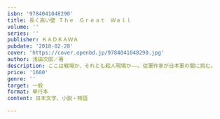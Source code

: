 ```yaml
---
isbn: '9784041048290'
title: 長く高い壁 Ｔｈｅ　Ｇｒｅａｔ　Ｗａｌｌ
volume: ''
series: ''
publisher: ＫＡＤＫＡＷＡ
pubdate: '2018-02-28'
cover: 'https://cover.openbd.jp/9784041048290.jpg'
author: 浅田次郎／著
description: ここは戦場か、それとも殺人現場か――。従軍作家が日本軍の闇に挑む。
price: '1600'
genre: ''
target: 一般
format: 単行本
content: 日本文学、小説・物語

---
```

